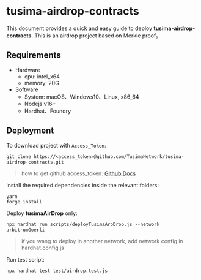 #  tusima-airdrop-contracts

This document provides a quick and easy guide to deploy **tusima-airdrop-contracts**. This is an airdrop project based on Merkle proof。

## Requirements

- Hardware
  - cpu: intel_x64
  - memory: 20G
- Software
  - System: macOS、Windows10、Linux, x86_64
  - Nodejs v16+
  - Hardhat、Foundry

## Deployment

To download project with `Access_Token`:

```
git clone https://<access_token>@github.com/TusimaNetwork/tusima-airdrop-contracts.git
```

> how to get github access_token: [Github Docs](https://docs.github.com/en/authentication/keeping-your-account-and-data-secure/creating-a-personal-access-token)



install the required dependencies inside the relevant folders:

```
yarn
forge install
```

Deploy **tusimaAirDrop** only:

```
npx hardhat run scripts/deployTusimaArbDrop.js --network arbitrumGoerli
```

> if you wang to deploy in another network, add network config in hardhat.config.js



Run test script:

```
npx hardhat test test/airdrop.test.js
```

